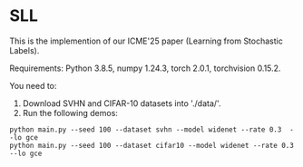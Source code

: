 # SLL

This is the implemention of our ICME'25 paper (Learning from Stochastic Labels).

Requirements: 
Python 3.8.5, 
numpy 1.24.3, 
torch 2.0.1,
torchvision 0.15.2.

You need to:
1. Download SVHN and CIFAR-10 datasets into './data/'.
2. Run the following demos:
```
python main.py --seed 100 --dataset svhn --model widenet --rate 0.3  --lo gce
python main.py --seed 100 --dataset cifar10 --model widenet --rate 0.3  --lo gce
```


